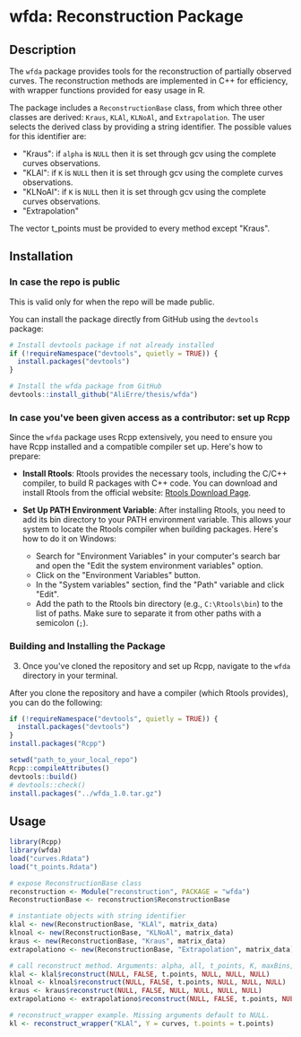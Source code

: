 # wfda: Reconstruction Package

## Description

The `wfda` package provides tools for the reconstruction of partially observed curves. The reconstruction methods are implemented in C++ for efficiency, with wrapper functions provided for easy usage in R.

The package includes a `ReconstructionBase` class, from which three other classes are derived: `Kraus`, `KLAl`, `KLNoAl`, and `Extrapolation`. The user selects the derived class by providing a string identifier. The possible values for this identifier are:

- "Kraus": if `alpha` is `NULL` then it is set through gcv using the complete curves observations.
- "KLAl": if `K` is `NULL` then it is set through gcv using the complete curves observations.
- "KLNoAl": if `K` is `NULL` then it is set through gcv using the complete curves observations.
- "Extrapolation"

The vector t_points must be provided to every method except "Kraus".



## Installation
### In case the repo is public
This is valid only for when the repo will be made public.

You can install the package directly from GitHub using the `devtools` package:

```R
# Install devtools package if not already installed
if (!requireNamespace("devtools", quietly = TRUE)) {
  install.packages("devtools")
}

# Install the wfda package from GitHub
devtools::install_github("AliErre/thesis/wfda")
```

### In case you've been given access as a contributor: set up Rcpp
Since the `wfda` package uses Rcpp extensively, you need to ensure you have Rcpp installed and a compatible compiler set up. Here's how to prepare:

- **Install Rtools**:
  Rtools provides the necessary tools, including the C/C++ compiler, to build R packages with C++ code. You can download and install Rtools from the official website: [Rtools Download Page](https://cran.r-project.org/bin/windows/Rtools/).

- **Set Up PATH Environment Variable**:
  After installing Rtools, you need to add its bin directory to your PATH environment variable. This allows your system to locate the Rtools compiler when building packages. Here's how to do it on Windows:
  - Search for "Environment Variables" in your computer's search bar and open the "Edit the system environment variables" option.
  - Click on the "Environment Variables" button.
  - In the "System variables" section, find the "Path" variable and click "Edit".
  - Add the path to the Rtools bin directory (e.g., `C:\Rtools\bin`) to the list of paths. Make sure to separate it from other paths with a semicolon (`;`).

### Building and Installing the Package

3. Once you've cloned the repository and set up Rcpp, navigate to the `wfda` directory in your terminal.

After you clone the repository and have a compiler (which Rtools provides), you can do the following:
```R
if (!requireNamespace("devtools", quietly = TRUE)) {
  install.packages("devtools")
}
install.packages("Rcpp")

setwd("path_to_your_local_repo")
Rcpp::compileAttributes()
devtools::build()
# devtools::check()
install.packages("../wfda_1.0.tar.gz")
```
## Usage
```R
library(Rcpp)
library(wfda)
load("curves.Rdata")
load("t_points.Rdata")

# expose ReconstructionBase class
reconstruction <- Module("reconstruction", PACKAGE = "wfda")
ReconstructionBase <- reconstruction$ReconstructionBase

# instantiate objects with string identifier
klal <- new(ReconstructionBase, "KLAl", matrix_data)
klnoal <- new(ReconstructionBase, "KLNoAl", matrix_data)
kraus <- new(ReconstructionBase, "Kraus", matrix_data)
extrapolationo <- new(ReconstructionBase, "Extrapolation", matrix_data)

# call reconstruct method. Arguments: alpha, all, t_points, K, maxBins, nRegGrid
klal <- klal$reconstruct(NULL, FALSE, t.points, NULL, NULL, NULL)
klnoal <- klnoal$reconstruct(NULL, FALSE, t.points, NULL, NULL, NULL)
kraus <- kraus$reconstruct(NULL, FALSE, NULL, NULL, NULL, NULL)
extrapolationo <- extrapolationo$reconstruct(NULL, FALSE, t.points, NULL, NULL, NULL)

# reconstruct_wrapper example. Missing arguments default to NULL.
kl <- reconstruct_wrapper("KLAl", Y = curves, t.points = t.points)
```
